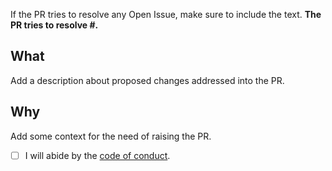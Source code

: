 If the PR tries to resolve any Open Issue, make sure to include the text.
**The PR tries to resolve #<ISSUE-NUMBER>.**

## What
Add a description about proposed changes addressed into the PR.

## Why
Add some context for the need of raising the PR.

- [ ] I will abide by the [code of conduct](https://github.com/bhavik2936/docker-compose-files/blob/main/.github/CODE_OF_CONDUCT.md).

